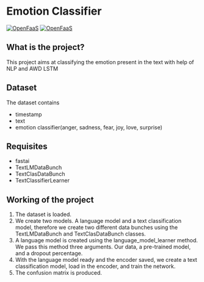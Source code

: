 # Emotion Classifier

[![OpenFaaS](https://img.shields.io/badge/Language-Python-blue.svg)](https://www.openfaas.com)
[![OpenFaaS](https://img.shields.io/badge/Model-AWDLSTM-green.svg)](https://www.openfaas.com)

## What is the project?
This project aims at classifying the emotion present in the text with help of NLP and AWD LSTM

## Dataset
The dataset contains
- timestamp
- text
- emotion classifier(anger, sadness, fear, joy, love, surprise)

## Requisites
- fastai
- TextLMDataBunch
- TextClasDataBunch
- TextClassifierLearner

## Working of the project
1. The dataset is loaded.
2. We create two models. A language model and a text classification model, therefore we create two different data bunches using the TextLMDataBunch and TextClasDataBunch classes.
3. A language model is created using the language_model_learner method. We pass this method three arguments. Our data, a pre-trained model, and a dropout percentage.
4. With the language model ready and the encoder saved, we create a text classification model, load in the encoder, and train the network.
5. The confusion matrix is produced.

